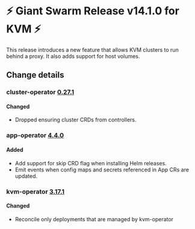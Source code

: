 # :zap: Giant Swarm Release v14.1.0 for KVM :zap:

This release introduces a new feature that allows KVM clusters to run behind a proxy. It also adds support for host volumes.

## Change details


### cluster-operator [0.27.1](https://github.com/giantswarm/cluster-operator/releases/tag/v0.27.1)

#### Changed
- Dropped ensuring cluster CRDs from controllers.



### app-operator [4.4.0](https://github.com/giantswarm/app-operator/releases/tag/v4.4.0)

#### Added
- Add support for skip CRD flag when installing Helm releases.
- Emit events when config maps and secrets referenced in App CRs are updated.



### kvm-operator [3.17.1](https://github.com/giantswarm/kvm-operator/releases/tag/v3.17.1)

#### Changed
- Reconcile only deployments that are managed by kvm-operator



